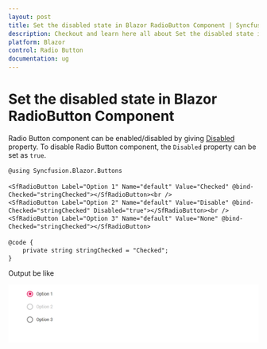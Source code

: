 ```yaml
---
layout: post
title: Set the disabled state in Blazor RadioButton Component | Syncfusion
description: Checkout and learn here all about Set the disabled state in Syncfusion Blazor RadioButton component and more.
platform: Blazor
control: Radio Button
documentation: ug
---
```


# Set the disabled state in Blazor RadioButton Component

Radio Button component can be enabled/disabled by giving [Disabled](https://help.syncfusion.com/cr/blazor/Syncfusion.Blazor.Buttons.SfRadioButton-1.html) property. To disable Radio Button component, the `Disabled` property can be set as `true`.

```cshtml
@using Syncfusion.Blazor.Buttons

<SfRadioButton Label="Option 1" Name="default" Value="Checked" @bind-Checked="stringChecked"></SfRadioButton><br />
<SfRadioButton Label="Option 2" Name="default" Value="Disable" @bind-Checked="stringChecked" Disabled="true"></SfRadioButton><br />
<SfRadioButton Label="Option 3" Name="default" Value="None" @bind-Checked="stringChecked"></SfRadioButton>

@code {
    private string stringChecked = "Checked";
}

```

Output be like

![Radio Button Sample](./../images/rb-disabled.png)